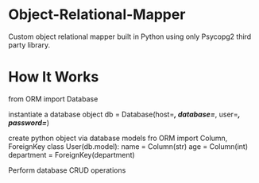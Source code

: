 # Object-Relational-Mapper
Custom object relational mapper built in Python using only Psycopg2 third party library.

# How It Works
from ORM import Database

instantiate a database object
db = Database(host=***, database=***, user=***, password=***)

create python object via database models
fro ORM import Column, ForeignKey
class User(db.model):
    name = Column(str)
    age = Column(int)
    department = ForeignKey(department)
    
    
Perform database CRUD operations


